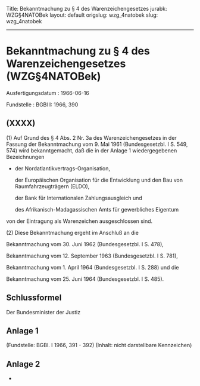 Title: Bekanntmachung zu § 4 des Warenzeichengesetzes
jurabk: WZG§4NATOBek
layout: default
origslug: wzg_4natobek
slug: wzg_4natobek

---

# Bekanntmachung zu § 4 des Warenzeichengesetzes (WZG§4NATOBek)

Ausfertigungsdatum
:   1966-06-16

Fundstelle
:   BGBl I: 1966, 390



## (XXXX)

(1) Auf Grund des § 4 Abs. 2 Nr. 3a des Warenzeichengesetzes in der
Fassung der Bekanntmachung vom 9. Mai 1961 (Bundesgesetzbl. I S. 549,
574) wird bekanntgemacht, daß die in der Anlage 1 wiedergegebenen
Bezeichnungen

*
    der Nordatlantikvertrags-Organisation,


    der Europäischen Organisation für die Entwicklung und den Bau von
        Raumfahrzeugträgern (ELDO),


    der Bank für Internationalen Zahlungsausgleich und


    des Afrikanisch-Madagassischen Amts für gewerbliches Eigentum






von der Eintragung als Warenzeichen ausgeschlossen sind.

(2) Diese Bekanntmachung ergeht im Anschluß an die

Bekanntmachung vom 30. Juni 1962 (Bundesgesetzbl. I S. 478),


Bekanntmachung vom 12. September 1963 (Bundesgesetzbl. I S. 781),


Bekanntmachung vom 1. April 1964 (Bundesgesetzbl. I S. 288) und die


Bekanntmachung vom 25. Juni 1964 (Bundesgesetzbl. I S. 485).





## Schlussformel

Der Bundesminister der Justiz


## Anlage 1

(Fundstelle: BGBl. I 1966, 391 - 392)
(Inhalt: nicht darstellbare Kennzeichen)


## Anlage 2

-

